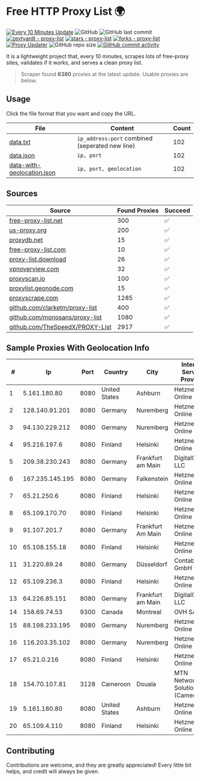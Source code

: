 
# Free HTTP Proxy List 🌍

[![Every 10 Minutes Update](https://github.com/mertguvencli/http-proxy-list/actions/workflows/main.yml/badge.svg?branch=main)](https://github.com/mertguvencli/http-proxy-list/actions/workflows/main.yml)
![GitHub](https://img.shields.io/github/license/mertguvencli/http-proxy-list)
![GitHub last commit](https://img.shields.io/github/last-commit/mertguvencli/http-proxy-list)
[![zevtyardt - proxy-list](https://img.shields.io/static/v1?label=zevtyardt&message=proxy-list&color=blue&logo=github)](https://github.com/zevtyardt/proxy-list "Go to GitHub repo")
[![stars - proxy-list](https://img.shields.io/github/stars/zevtyardt/proxy-list?style=social)](https://github.com/zevtyardt/proxy-list)
[![forks - proxy-list](https://img.shields.io/github/forks/zevtyardt/proxy-list?style=social)](https://github.com/zevtyardt/proxy-list)
[![Proxy Updater](https://github.com/zevtyardt/proxy-list/workflows/Proxy%20Updater/badge.svg)](https://github.com/zevtyardt/proxy-list/actions?query=workflow:"Proxy+Updater")
![GitHub repo size](https://img.shields.io/github/repo-size/zevtyardt/proxy-list)
[![GitHub commit activity](https://img.shields.io/github/commit-activity/m/zevtyardt/proxy-list?logo=commits)](https://github.com/zevtyardt/proxy-list/commits/main)

It is a lightweight project that, every 10 minutes, scrapes lots of free-proxy sites, validates if it works, and serves a clean proxy list.

> Scraper found **6380** proxies at the latest update. Usable proxies are below.

## Usage

Click the file format that you want and copy the URL.

|File|Content|Count|
|----|-------|-----|
|[data.txt](https://raw.githubusercontent.com/mertguvencli/http-proxy-list/main/proxy-list/data.txt)|`ip_address:port` combined (seperated new line)|102|
|[data.json](https://raw.githubusercontent.com/mertguvencli/http-proxy-list/main/proxy-list/data.json)|`ip, port`|102|
|[data-with-geolocation.json](https://raw.githubusercontent.com/mertguvencli/http-proxy-list/main/proxy-list/data-with-geolocation.json)|`ip, port, geolocation`|102|

## Sources

|Source|Found Proxies|Succeed|
|------|-------------|-------|
|[free-proxy-list.net](https://free-proxy-list.net)|300|✅|
|[us-proxy.org](https://www.us-proxy.org)|200|✅|
|[proxydb.net](http://proxydb.net)|15|✅|
|[free-proxy-list.com](https://free-proxy-list.com/?page=&port=&type%5B%5D=http&type%5B%5D=https&up_time=0&search=Search)|10|✅|
|[proxy-list.download](https://www.proxy-list.download/HTTP)|26|✅|
|[vpnoverview.com](https://vpnoverview.com/privacy/anonymous-browsing/free-proxy-servers)|32|✅|
|[proxyscan.io](https://www.proxyscan.io)|100|✅|
|[proxylist.geonode.com](https://proxylist.geonode.com/api/proxy-list?limit=300&page=1&sort_by=lastChecked&sort_type=desc&protocols=http,https)|15|✅|
|[proxyscrape.com](https://api.proxyscrape.com/v2/?request=displayproxies&protocol=http&timeout=10000&country=all&ssl=all&anonymity=all)|1285|✅|
|[github.com/clarketm/proxy-list](https://raw.githubusercontent.com/clarketm/proxy-list/master/proxy-list-raw.txt)|400|✅|
|[github.com/monosans/proxy-list](https://raw.githubusercontent.com/monosans/proxy-list/main/proxies/http.txt)|1080|✅|
|[github.com/TheSpeedX/PROXY-List](https://raw.githubusercontent.com/TheSpeedX/PROXY-List/master/http.txt)|2917|✅|


## Sample Proxies With Geolocation Info

|#|Ip|Port|Country|City|Internet Service Provider|
|-|--|----|-------|----|-------------------------|
|1|5.161.180.80|8080|United States|Ashburn|Hetzner Online GmbH|
|2|128.140.91.201|8080|Germany|Nuremberg|Hetzner Online GmbH|
|3|94.130.229.212|8080|Germany|Nuremberg|Hetzner Online GmbH|
|4|95.216.197.6|8080|Finland|Helsinki|Hetzner Online GmbH|
|5|209.38.230.243|8080|Germany|Frankfurt am Main|DigitalOcean, LLC|
|6|167.235.145.195|8080|Germany|Falkenstein|Hetzner Online GmbH|
|7|65.21.250.6|8080|Finland|Helsinki|Hetzner Online GmbH|
|8|65.109.170.70|8080|Finland|Helsinki|Hetzner Online GmbH|
|9|91.107.201.7|8080|Germany|Frankfurt Am Main|Hetzner Online AG|
|10|65.108.155.18|8080|Finland|Helsinki|Hetzner Online GmbH|
|11|31.220.89.24|8080|Germany|Düsseldorf|Contabo GmbH|
|12|65.109.236.3|8080|Finland|Helsinki|Hetzner Online GmbH|
|13|64.226.85.151|8080|Germany|Frankfurt am Main|DigitalOcean, LLC|
|14|158.69.74.53|9300|Canada|Montreal|OVH SAS|
|15|88.198.233.195|8080|Germany|Nuremberg|Hetzner Online GmbH|
|16|116.203.35.102|8080|Germany|Nuremberg|Hetzner Online GmbH|
|17|65.21.0.216|8080|Finland|Helsinki|Hetzner Online GmbH|
|18|154.70.107.81|3128|Cameroon|Douala|MTN Network Solutions (Cameroon)|
|19|5.161.180.80|8080|United States|Ashburn|Hetzner Online GmbH|
|20|65.109.4.110|8080|Finland|Helsinki|Hetzner Online GmbH|



## Contributing

Contributions are welcome, and they are greatly appreciated! Every
little bit helps, and credit will always be given.

